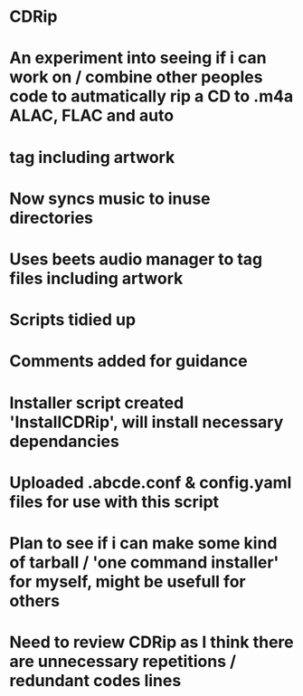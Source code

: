 # CDRip
#
# An experiment into seeing if i can work on / combine other peoples code to autmatically rip a CD to .m4a ALAC, FLAC and auto
# tag including artwork
#
# Now syncs music to inuse directories
#
# Uses beets audio manager to tag files including artwork
#
# Scripts tidied up
#
# Comments added for guidance
#
# Installer script created 'InstallCDRip', will install necessary dependancies
#
# Uploaded .abcde.conf & config.yaml files for use with this script
# 
# Plan to see if i can make some kind of tarball / 'one command installer' for myself, might be usefull for others
#
# Need to review CDRip as I think there are unnecessary repetitions / redundant codes lines
#
